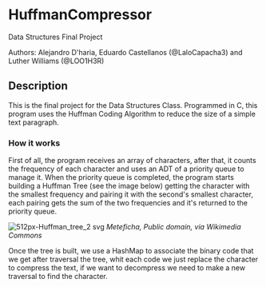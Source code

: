 # HuffmanCompressor
Data Structures Final Project

Authors: Alejandro D'haria, Eduardo Castellanos (@LaloCapacha3) and Luther Williams (@LOO1H3R)

## Description

This is the final project for the Data Structures Class. Programmed in C, this program uses the Huffman Coding Algorithm to reduce the size of a simple text paragraph.

### How it works

First of all, the program receives an array of characters, after that, it counts the frequency of each character and uses an ADT of a priority queue to manage it. When the priority queue is completed, the program starts building a Huffman Tree (see the image below) getting the character with the smallest frequency and pairing it with the second's smallest character, each pairing gets the sum of the two frequencies and it's returned to the priority queue.

![512px-Huffman_tree_2 svg](https://github.com/LOO1H3R/HuffmanCompressor/assets/77658990/da11ce78-c7d7-4b79-88b2-beec2d6c5e1f)
_Meteficha, Public domain, via Wikimedia Commons_


Once the tree is built, we use a HashMap to associate the binary code that we get after traversal the tree, whit each code we just replace the character to compress the text, if we want to decompress we need to make a new traversal to find the character.
